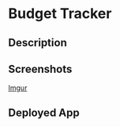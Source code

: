 # Budget Tracker
  
## Description 


## Screenshots
[Imgur](https://i.imgur.com/8CUUJTg.png)



## Deployed App
